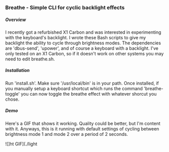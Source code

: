 ### Breathe - Simple CLI for cyclic backlight effects

##### Overview

I recently got a refurbished X1 Carbon and was interested in experimenting with the keyboard's
backlight. I wrote these Bash scripts to give my backlight the ability to cycle through brightness
modes. The dependencies are 'dbus-send', 'upower', and of course a keyboard with a backlight. I've
only tested on an X1 Carbon, so if it doesn't work on other systems you may need to edit breathe.sh.

##### Installation

Run 'install.sh'. Make sure '/usr/local/bin' is in your path. Once installed, if you manually setup
a keyboard shortcut which runs the command 'breathe-toggle' you can now toggle the breathe effect
with whatever shorcut you chose.

##### Demo

Here's a GIF that shows it working. Quality could be better, but I'm content
with it. Anyways, this is it running with default settings of cycling between
brightness mode 1 and mode 2 over a period of 2 seconds.

![]ht GIF](./light